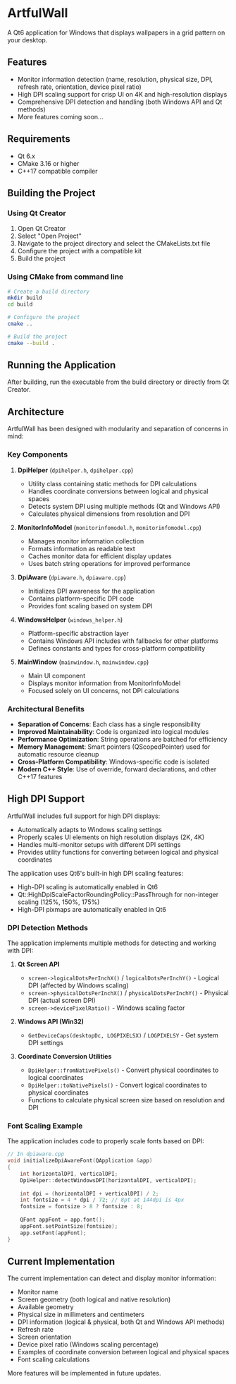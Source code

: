 # ArtfulWall

A Qt6 application for Windows that displays wallpapers in a grid pattern on your desktop.

## Features

- Monitor information detection (name, resolution, physical size, DPI, refresh rate, orientation, device pixel ratio)
- High DPI scaling support for crisp UI on 4K and high-resolution displays
- Comprehensive DPI detection and handling (both Windows API and Qt methods)
- More features coming soon...

## Requirements

- Qt 6.x
- CMake 3.16 or higher
- C++17 compatible compiler

## Building the Project

### Using Qt Creator

1. Open Qt Creator
2. Select "Open Project"
3. Navigate to the project directory and select the CMakeLists.txt file
4. Configure the project with a compatible kit
5. Build the project

### Using CMake from command line

```bash
# Create a build directory
mkdir build
cd build

# Configure the project
cmake ..

# Build the project
cmake --build .
```

## Running the Application

After building, run the executable from the build directory or directly from Qt Creator.

## Architecture

ArtfulWall has been designed with modularity and separation of concerns in mind:

### Key Components

1. **DpiHelper** (`dpihelper.h`, `dpihelper.cpp`)
   - Utility class containing static methods for DPI calculations
   - Handles coordinate conversions between logical and physical spaces
   - Detects system DPI using multiple methods (Qt and Windows API)
   - Calculates physical dimensions from resolution and DPI

2. **MonitorInfoModel** (`monitorinfomodel.h`, `monitorinfomodel.cpp`)
   - Manages monitor information collection
   - Formats information as readable text
   - Caches monitor data for efficient display updates
   - Uses batch string operations for improved performance

3. **DpiAware** (`dpiaware.h`, `dpiaware.cpp`)
   - Initializes DPI awareness for the application
   - Contains platform-specific DPI code
   - Provides font scaling based on system DPI

4. **WindowsHelper** (`windows_helper.h`)
   - Platform-specific abstraction layer
   - Contains Windows API includes with fallbacks for other platforms
   - Defines constants and types for cross-platform compatibility

5. **MainWindow** (`mainwindow.h`, `mainwindow.cpp`)
   - Main UI component
   - Displays monitor information from MonitorInfoModel
   - Focused solely on UI concerns, not DPI calculations

### Architectural Benefits

- **Separation of Concerns**: Each class has a single responsibility
- **Improved Maintainability**: Code is organized into logical modules
- **Performance Optimization**: String operations are batched for efficiency
- **Memory Management**: Smart pointers (QScopedPointer) used for automatic resource cleanup
- **Cross-Platform Compatibility**: Windows-specific code is isolated
- **Modern C++ Style**: Use of override, forward declarations, and other C++17 features

## High DPI Support

ArtfulWall includes full support for high DPI displays:

- Automatically adapts to Windows scaling settings
- Properly scales UI elements on high resolution displays (2K, 4K)
- Handles multi-monitor setups with different DPI settings
- Provides utility functions for converting between logical and physical coordinates

The application uses Qt6's built-in high DPI scaling features:

- High-DPI scaling is automatically enabled in Qt6
- Qt::HighDpiScaleFactorRoundingPolicy::PassThrough for non-integer scaling (125%, 150%, 175%)
- High-DPI pixmaps are automatically enabled in Qt6

### DPI Detection Methods

The application implements multiple methods for detecting and working with DPI:

1. **Qt Screen API**
   - `screen->logicalDotsPerInchX()` / `logicalDotsPerInchY()` - Logical DPI (affected by Windows scaling)
   - `screen->physicalDotsPerInchX()` / `physicalDotsPerInchY()` - Physical DPI (actual screen DPI)
   - `screen->devicePixelRatio()` - Windows scaling factor

2. **Windows API (Win32)**
   - `GetDeviceCaps(desktopDc, LOGPIXELSX)` / `LOGPIXELSY` - Get system DPI settings

3. **Coordinate Conversion Utilities**
   - `DpiHelper::fromNativePixels()` - Convert physical coordinates to logical coordinates
   - `DpiHelper::toNativePixels()` - Convert logical coordinates to physical coordinates
   - Functions to calculate physical screen size based on resolution and DPI

### Font Scaling Example

The application includes code to properly scale fonts based on DPI:

```cpp
// In dpiaware.cpp
void initializeDpiAwareFont(QApplication &app)
{
    int horizontalDPI, verticalDPI;
    DpiHelper::detectWindowsDPI(horizontalDPI, verticalDPI);
    
    int dpi = (horizontalDPI + verticalDPI) / 2;
    int fontsize = 4 * dpi / 72; // 8pt at 144dpi is 4px
    fontsize = fontsize > 8 ? fontsize : 8;
    
    QFont appFont = app.font();
    appFont.setPointSize(fontsize);
    app.setFont(appFont);
}
```

## Current Implementation

The current implementation can detect and display monitor information:
- Monitor name
- Screen geometry (both logical and native resolution)
- Available geometry
- Physical size in millimeters and centimeters
- DPI information (logical & physical, both Qt and Windows API methods)
- Refresh rate
- Screen orientation
- Device pixel ratio (Windows scaling percentage)
- Examples of coordinate conversion between logical and physical spaces
- Font scaling calculations

More features will be implemented in future updates. 